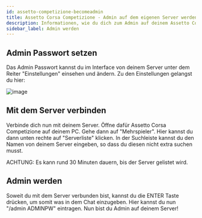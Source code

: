```yaml
---
id: assetto-competizione-becomeadmin
title: Assetto Corsa Competizione - Admin auf dem eigenen Server werden
description: Informationen, wie du dich zum Admin auf deinem Assetto Corsa Competizione-Server von ZAP-Hosting machst - ZAP-Hosting.com Dokumentation
sidebar_label: Admin werden
---
```


## Admin Passwort setzen 
Das Admin Passwort kannst du im Interface von deinem Server unter dem Reiter "Einstellungen" einsehen und ändern.
Zu den Einstellungen gelangst du hier:

![image](https://user-images.githubusercontent.com/26007280/189937410-40b43828-17fe-4c00-8573-9e01763494a8.png)

## Mit dem Server verbinden
Verbinde dich nun mit deinem Server.
Öffne dafür Assetto Corsa Competizione auf deinem PC.
Gehe dann auf "Mehrspieler".
Hier kannst du dann unten rechte auf "Serverliste" klicken.
In der Suchleiste kannst du den Namen von deinem Server eingeben, so dass du diesen nicht extra suchen musst.

ACHTUNG: Es kann rund 30 Minuten dauern, bis der Server gelistet wird.

## Admin werden
Soweit du mit dem Server verbunden bist, kannst du die ENTER Taste drücken, um somit was in dem Chat einzugeben.
Hier kannst du nun "/admin ADMINPW" eintragen.
Nun bist du Admin auf deinem Server! 